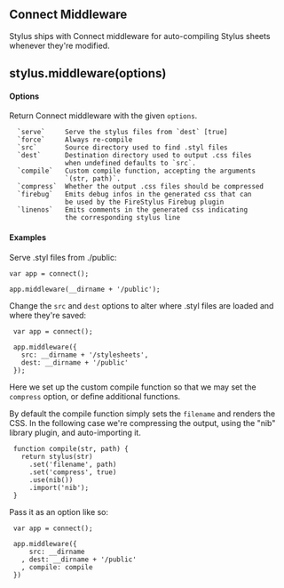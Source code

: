 
## Connect Middleware

 Stylus ships with Connect middleware for auto-compiling Stylus sheets whenever they're modified.

## stylus.middleware(options)

#### Options

Return Connect middleware with the given `options`.

      `serve`     Serve the stylus files from `dest` [true]
      `force`     Always re-compile
      `src`       Source directory used to find .styl files
      `dest`      Destination directory used to output .css files
                  when undefined defaults to `src`.
      `compile`   Custom compile function, accepting the arguments
                  `(str, path)`.
      `compress`  Whether the output .css files should be compressed
      `firebug`   Emits debug infos in the generated css that can
                  be used by the FireStylus Firebug plugin
      `linenos`   Emits comments in the generated css indicating 
                  the corresponding stylus line

#### Examples

 Serve .styl files from ./public:

    var app = connect();
    
    app.middleware(__dirname + '/public');

 Change the `src` and `dest` options to alter where .styl files
 are loaded and where they're saved:

     var app = connect();
     
     app.middleware({
       src: __dirname + '/stylesheets',
       dest: __dirname + '/public'
     });

 Here we set up the custom compile function so that we may
 set the `compress` option, or define additional functions.
 
 By default the compile function simply sets the `filename`
 and renders the CSS. In the following case we're compressing
 the output, using the "nib" library plugin, and auto-importing it.

     function compile(str, path) {
       return stylus(str)
         .set('filename', path)
         .set('compress', true)
         .use(nib())
         .import('nib');
     }

 Pass it as an option like so:

     var app = connect();

     app.middleware({
         src: __dirname
       , dest: __dirname + '/public'
       , compile: compile
     })
